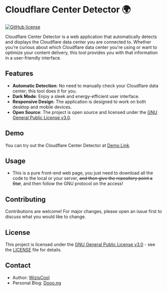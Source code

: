 # Cloudflare Center Detector 🌍

[![GitHub license](https://img.shields.io/badge/license-GPLv3-blue.svg)](https://github.com/WizisCool/Cloudflare-Center-Detector/blob/master/LICENSE)

Cloudflare Center Detector is a web application that automatically detects and displays the Cloudflare data center you are connected to. Whether you're curious about which Cloudflare data center you're using or want to optimize your content delivery, this tool provides you with that information in a user-friendly interface.

## Features
- **Automatic Detection**: No need to manually check your Cloudflare data center; this tool does it for you.
- **Dark Mode**: Enjoy a sleek and energy-efficient user interface.
- **Responsive Design**: The application is designed to work on both desktop and mobile devices.
- **Open Source**: The project is open source and licensed under the [GNU General Public License v3.0](https://www.gnu.org/licenses/gpl-3.0.html).

## Demo
You can try out the Cloudflare Center Detector at [Demo Link]([https://example.com](https://wiziscool.github.io/Cloudflare-Center-Detector/)).

## Usage
- This is a pure front-end web page, you just need to download all the code to the local or your server, ~~and then give the repository point a Star~~, and then follow the GNU protocol on the access!

## Contributing
Contributions are welcome! For major changes, please open an issue first to discuss what you would like to change.

## License
This project is licensed under the [GNU General Public License v3.0](https://www.gnu.org/licenses/gpl-3.0.html) - see the [LICENSE](LICENSE) file for details.

## Contact
- Author: [WizisCool](https://github.com/WizisCool)
- Personal Blog: [Dooo.ng](https://dooo.ng)
